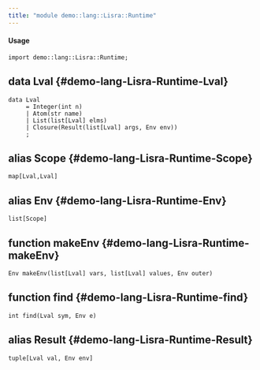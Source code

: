 ```yaml
---
title: "module demo::lang::Lisra::Runtime"
---
```


#### Usage

`import demo::lang::Lisra::Runtime;`


## data Lval {#demo-lang-Lisra-Runtime-Lval}

```rascal
data Lval  
     = Integer(int n)
     | Atom(str name)
     | List(list[Lval] elms)
     | Closure(Result(list[Lval] args, Env env))
     ;
```

## alias Scope {#demo-lang-Lisra-Runtime-Scope}

```rascal
map[Lval,Lval]

```

## alias Env {#demo-lang-Lisra-Runtime-Env}

```rascal
list[Scope]

```

## function makeEnv {#demo-lang-Lisra-Runtime-makeEnv}

```rascal
Env makeEnv(list[Lval] vars, list[Lval] values, Env outer)

```

## function find {#demo-lang-Lisra-Runtime-find}

```rascal
int find(Lval sym, Env e)

```

## alias Result {#demo-lang-Lisra-Runtime-Result}

```rascal
tuple[Lval val, Env env]

```

